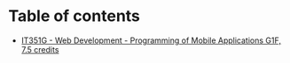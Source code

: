 # Table of contents

* [IT351G - Web Development - Programming of Mobile Applications G1F, 7.5 credits](README.md)

